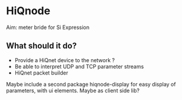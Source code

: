 # HiQnode

Aim: meter bride for Si Expression

## What should it do?

- Provide a HiQnet device to the network ?
- Be able to interpret UDP and TCP parameter streams
- HiQnet packet builder

Maybe include a second package hiqnode-display for easy
display of parameters, with ui elements.
Maybe as client side lib?
